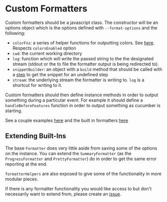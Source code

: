 # Custom Formatters

Custom formatters should be a javascript class. The constructor will be an options object  which is the options defined with `--format-options` and the following:

* `colorFns`: a series of helper functions for outputting colors. See [here](/src/formatter/get_color_fns.js). Respects `colorsEnabled` option
* `cwd`: the current working directory
* `log`: function which will write the passed string to the the designated stream (stdout or the to file the formatter output is being redirected to).
* `snippetBuilder`: an object with a `build` method that should be called with a [step](/src/models/step.js) to get the snippet for an undefined step
* `stream`: the underlying stream the formatter is writing to. `log` is a shortcut for writing to it.

Custom formatters should then define instance methods in order to output something during a particular event. For example it should define a `handleBeforeFeatures` function in order to output something as cucumber is starting.

See a couple examples [here](/features/custom_formatter.feature) and the built in formatters [here](/src/formatter)

## Extending Built-Ins

The base `Formatter` does very little aside from saving some of the options on the instance. You can extend the `SummaryFormatter` (as the `ProgressFormatter` and `PrettyFormatter`) do in order to get the same error reporting at the end.

`formatterHelpers` are also exposed to give some of the functionality in more modular pieces.

If there is any formatter functionality you would like access to but don't necessarily want to extend from, please create an [issue](https://github.com/cucumber/cucumber-js).
